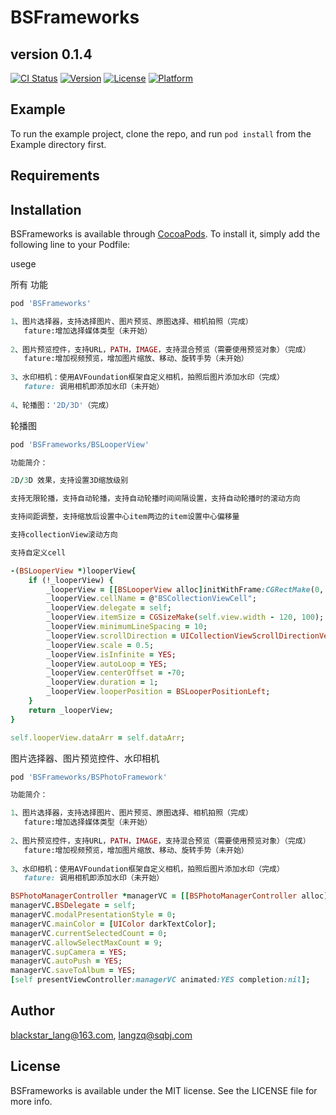 # BSFrameworks 
## version  0.1.4

[![CI Status](https://img.shields.io/travis/blackstar_lang@163.com/BSFrameworks.svg?style=flat)](https://travis-ci.org/blackstar_lang@163.com/BSFrameworks)
[![Version](https://img.shields.io/cocoapods/v/BSFrameworks.svg?style=flat)](https://cocoapods.org/pods/BSFrameworks)
[![License](https://img.shields.io/cocoapods/l/BSFrameworks.svg?style=flat)](https://cocoapods.org/pods/BSFrameworks)
[![Platform](https://img.shields.io/cocoapods/p/BSFrameworks.svg?style=flat)](https://cocoapods.org/pods/BSFrameworks)

## Example

To run the example project, clone the repo, and run `pod install` from the Example directory first.

## Requirements

## Installation

BSFrameworks is available through [CocoaPods](https://cocoapods.org). To install
it, simply add the following line to your Podfile:


usege

所有 功能
```ruby
pod 'BSFrameworks'
```
```ruby
1、图片选择器，支持选择图片、图片预览、原图选择、相机拍照（完成）
   fature:增加选择媒体类型（未开始）
   
2、图片预览控件，支持URL，PATH，IMAGE，支持混合预览（需要使用预览对象）（完成）
   fature:增加视频预览，增加图片缩放、移动、旋转手势（未开始）
   
3、水印相机：使用AVFoundation框架自定义相机，拍照后图片添加水印（完成）
   fature: 调用相机即添加水印（未开始）
  
4、轮播图：'2D/3D'（完成）
```

轮播图
```ruby
pod 'BSFrameworks/BSLooperView'
```

``` ruby
功能简介：

2D/3D 效果，支持设置3D缩放级别

支持无限轮播，支持自动轮播，支持自动轮播时间间隔设置，支持自动轮播时的滚动方向

支持间距调整，支持缩放后设置中心item两边的item设置中心偏移量

支持collectionView滚动方向

支持自定义cell

```

```ruby
-(BSLooperView *)looperView{
    if (!_looperView) {
        _looperView = [[BSLooperView alloc]initWithFrame:CGRectMake(0, 300, self.view.width, 300)];
        _looperView.cellName = @"BSCollectionViewCell";
        _looperView.delegate = self;
        _looperView.itemSize = CGSizeMake(self.view.width - 120, 100);
        _looperView.minimumLineSpacing = 10;
        _looperView.scrollDirection = UICollectionViewScrollDirectionVertical;
        _looperView.scale = 0.5;
        _looperView.isInfinite = YES;
        _looperView.autoLoop = YES;
        _looperView.centerOffset = -70;
        _looperView.duration = 1;
        _looperView.looperPosition = BSLooperPositionLeft;
    }
    return _looperView;
}

self.looperView.dataArr = self.dataArr;
```

图片选择器、图片预览控件、水印相机
```ruby
pod 'BSFrameworks/BSPhotoFramework'
```

``` ruby
功能简介：

1、图片选择器，支持选择图片、图片预览、原图选择、相机拍照（完成）
   fature:增加选择媒体类型（未开始）
   
2、图片预览控件，支持URL，PATH，IMAGE，支持混合预览（需要使用预览对象）（完成）
   fature:增加视频预览，增加图片缩放、移动、旋转手势（未开始）
   
3、水印相机：使用AVFoundation框架自定义相机，拍照后图片添加水印（完成）
   fature: 调用相机即添加水印（未开始）
```

```ruby
BSPhotoManagerController *managerVC = [[BSPhotoManagerController alloc]init];
managerVC.BSDelegate = self;
managerVC.modalPresentationStyle = 0;
managerVC.mainColor = [UIColor darkTextColor];
managerVC.currentSelectedCount = 0;
managerVC.allowSelectMaxCount = 9;
managerVC.supCamera = YES;
managerVC.autoPush = YES;
managerVC.saveToAlbum = YES;
[self presentViewController:managerVC animated:YES completion:nil];

```

## Author

blackstar_lang@163.com, langzq@sqbj.com

## License

BSFrameworks is available under the MIT license. See the LICENSE file for more info.
